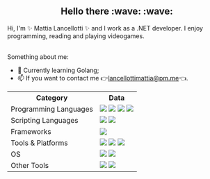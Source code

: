 <h2 style="text-align: center;">Hello there :wave: :wave: </h2>
Hi, I'm ✨ Mattia Lancellotti ✨ and I work as a .NET developer.
I enjoy programming, reading and playing videogames.</br></br>

Something about me:
  - 🌱 Currently learning Golang; </br>
  - 📫 If you want to contact me 👉lancellottimattia@pm.me👈. </br>


<table>
  <tr><th>Category</th><th>Data</th></tr>
  <tr>
    <td>Programming Languages</td>
    <td>
          <img src="https://img.shields.io/badge/C-00599C?style=flat&logo=c&logoColor=white"/>
          <img src="https://img.shields.io/badge/Go-00ADD8?style=flat&logo=go&logoColor=white"/>
          <img src="https://img.shields.io/badge/C%23-239120?style=flat&logo=c-sharp&logoColor=white"/>
          <img src="https://img.shields.io/badge/Lua-2C2D72?style=flat&logo=lua&logoColor=white"/>
        </td>
      </tr>
      <tr>
        <td>Scripting Languages</td>
        <td>
          <img src="https://img.shields.io/badge/Bash-3DDC84?style=flat&logo=gnu-bash&logoColor=white"/>
          <img src="https://img.shields.io/badge/PowerShell-00599C?style=flat&logo=PowerShell&logoColor=white"/>
        </td>
      </tr>
      <tr>
        <td>Frameworks</td>
        <td>
          <img src="https://img.shields.io/badge/.NET-5C2D91?style=flat&logo=dotnet&logoColor=white"/>
        </td>
      </tr>
      <tr>
        <td>Tools & Platforms</td>
        <td>
          <img src="https://img.shields.io/badge/Docker-0175C2?style=flat&logo=docker&logoColor=white"/>
          <img src="https://img.shields.io/badge/Git-F14E32?style=flat&logo=git&logoColor=white"/>
          <img src="https://img.shields.io/badge/GitHub-000000?style=flat&logo=github&logoColor=white"/>
        </td>
      </tr>
      <tr>
        <td>OS</td>
        <td>
          <img src="https://img.shields.io/badge/Gentoo-56347C?style=flat&logo=gentoo&logoColor=black"/>
          <img src="https://img.shields.io/badge/Windows-0175C2?style=flat&logo=Windows&logoColor=white"/>
        </td>
      </tr>
      <tr>
        <td>Other Tools</td>
        <td>
          <img src="https://img.shields.io/badge/Markdown-000000?style=flat&logo=markdown&logoColor=white"/>
          <img src="https://img.shields.io/badge/Latex-008080?style=flat&logo=latex&logoColor=white"/>
        </td>
      </tr>
  </table>
<!--
**mattialancellotti/mattialancellotti** is a ✨ _special_ ✨ repository because its `README.md` (this file) appears on your GitHub profile.

Here are some ideas to get you started:

- 🔭 I’m currently working on ...
- 🌱 I’m currently learning ...
- 👯 I’m looking to collaborate on ...
- 🤔 I’m looking for help with ...
- 💬 Ask me about ...
- 📫 How to reach me: ...
- 😄 Pronouns: ...
- ⚡ Fun fact: ...
-->

